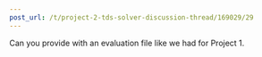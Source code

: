 ```yaml
---
post_url: /t/project-2-tds-solver-discussion-thread/169029/29
---
```

Can you provide with an evaluation file like we had for Project 1.
